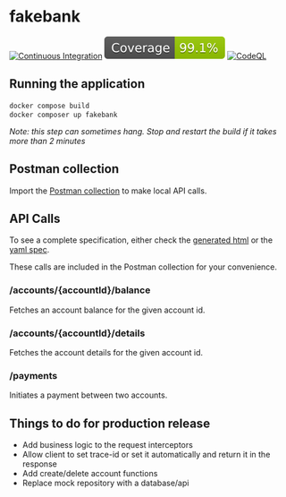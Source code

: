 # fakebank

[![Continuous Integration](https://github.com/ianrobrien/fakebank/actions/workflows/ci.yaml/badge.svg?branch=main)](https://github.com/ianrobrien/fakebank/actions/workflows/ci.yaml)
[![Coverage](.github/badges/jacoco.svg)](https://github.com/ianrobrien/fakebank/actions/workflows/ci.yaml)
[![CodeQL](https://github.com/ianrobrien/fakebank/actions/workflows/codeql.yml/badge.svg)](https://github.com/ianrobrien/fakebank/actions/workflows/codeql.yml)

## Running the application

```shell
docker compose build
docker composer up fakebank
```

_Note: this step can sometimes hang. Stop and restart the build if it takes
more than 2 minutes_

## Postman collection

Import the [Postman collection](docs/postman/fakebank.postman_collection.json) to
make local API calls.

## API Calls

To see a complete specification, either check the [generated html](docs/api/index.html)
or the [yaml spec](fakebank-api/src/main/resources/fakebank.api.yaml).

These calls are included in the Postman collection for your convenience.

### /accounts/{accountId}/balance

Fetches an account balance for the given account id.

### /accounts/{accountId}/details

Fetches the account details for the given account id.

### /payments

Initiates a payment between two accounts.

## Things to do for production release

- Add business logic to the request interceptors
- Allow client to set trace-id or set it automatically and return it in the response
- Add create/delete account functions
- Replace mock repository with a database/api
